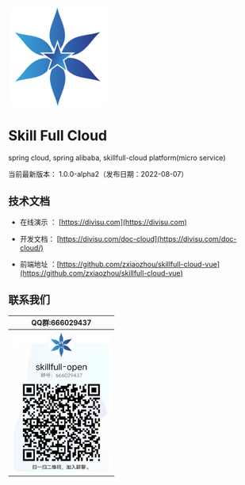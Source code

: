 <img src="./docs/images/logo.png"  height="200" width="200">

Skill Full Cloud
===============
spring cloud, spring alibaba, skillfull-cloud platform(micro service)

当前最新版本： 1.0.0-alpha2（发布日期：2022-08-07）


技术文档
-----------------------------------

- 在线演示 ： [https://divisu.com](https://divisu.com)

- 开发文档：  [https://divisu.com/doc-cloud](https://divisu.com/doc-cloud/)

- 前端地址 ：[https://github.com/zxiaozhou/skillfull-cloud-vue](https://github.com/zxiaozhou/skillfull-cloud-vue)

联系我们
-----------------------------------

| QQ群:666029437                                                  |
|----------------------------------------------------------------|
| <img src="./docs/images/qq_group.png" width="200"> |

